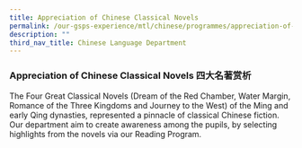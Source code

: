 ```yaml
---
title: Appreciation of Chinese Classical Novels
permalink: /our-gsps-experience/mtl/chinese/programmes/appreciation-of-chinese-novels/
description: ""
third_nav_title: Chinese Language Department
---
```

### **Appreciation of Chinese Classical Novels 四大名著赏析**
The Four Great Classical Novels (Dream of the Red Chamber, Water Margin, Romance of the Three Kingdoms and Journey to the West) of the Ming and early Qing dynasties, represented a pinnacle of classical Chinese fiction.  Our department aim to create awareness among the pupils, by selecting highlights from the novels via our Reading Program.
